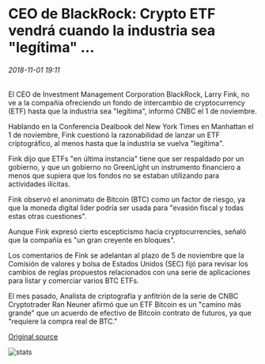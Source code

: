 # CEO de BlackRock: Crypto ETF vendrá cuando la industria sea "legítima" ...

###### 2018-11-01 19:11

El CEO de Investment Management Corporation BlackRock, Larry Fink, no ve a la compañía ofreciendo un fondo de intercambio de cryptocurrency (ETF) hasta que la industria sea "legítima", informó CNBC el 1 de noviembre.

Hablando en la Conferencia Dealbook del New York Times en Manhattan el 1 de noviembre, Fink cuestionó la razonabilidad de lanzar un ETF criptográfico, al menos hasta que la industria se vuelva "legítima".

Fink dijo que ETFs "en última instancia" tiene que ser respaldado por un gobierno, y que un gobierno no GreenLight un instrumento financiero a menos que supiera que los fondos no se estaban utilizando para actividades ilícitas.

Fink observó el anonimato de Bitcoin (BTC) como un factor de riesgo, ya que la moneda digital líder podría ser usada para "evasión fiscal y todas estas otras cuestiones".

Aunque Fink expresó cierto escepticismo hacia cryptocurrencies, señaló que la compañía es "un gran creyente en bloques".

Los comentarios de Fink se adelantan al plazo de 5 de noviembre que la Comisión de valores y bolsa de Estados Unidos (SEC) fijó para revisar los cambios de reglas propuestos relacionados con una serie de aplicaciones para listar y comerciar varios BTC ETFs.

El mes pasado, Analista de criptografía y anfitrión de la serie de CNBC Cryptotrader Ran Neuner afirmó que un ETF Bitcoin es un "camino más grande" que un acuerdo de efectivo de Bitcoin contrato de futuros, ya que "requiere la compra real de BTC."

[Original source](https://cointelegraph.com/news/blackrock-ceo-crypto-etf-will-come-when-industry-is-legitimate)

![stats](https://c.statcounter.com/11760860/0/a89fa40b/1/ "stats")